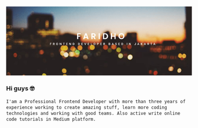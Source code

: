 ![faridho.github.io](https://raw.githubusercontent.com/faridho/faridho/master/assets/profile-banner.png)
### Hi guys 🤓
```
I'am a Professional Frontend Developer with more than three years of experience working to create amazing stuff, learn more coding technologies and working with good teams. Also active write online code tutorials in Medium platform.
```
